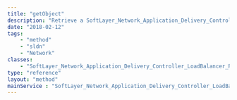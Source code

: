 ```yaml
---
title: "getObject"
description: "Retrieve a SoftLayer_Network_Application_Delivery_Controller_LoadBalancer_Routing_Type record."
date: "2018-02-12"
tags:
    - "method"
    - "sldn"
    - "Network"
classes:
    - "SoftLayer_Network_Application_Delivery_Controller_LoadBalancer_Routing_Type"
type: "reference"
layout: "method"
mainService : "SoftLayer_Network_Application_Delivery_Controller_LoadBalancer_Routing_Type"
---
```

